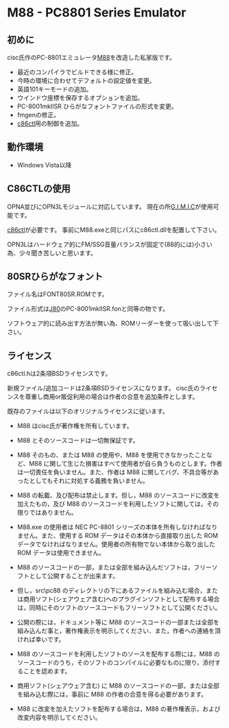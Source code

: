 
# M88 - PC8801 Series Emulator

## 初めに

cisc氏作のPC-8801エミュレータ[M88](http://retropc.net/cisc/m88/)を改造した私家版です。

* 最近のコンパイラでビルドできる様に修正。
* 今時の環境に合わせてデフォルトの設定値を変更。
* 英語101キーモードの追加。
* ウインドウ座標を保存するオプションを追加。
* PC-8001mkIISR ひらがなフォントファイルの形式を変更。
* fmgenの修正。
* [c86ctl](https://launchpad.net/c86ctl)用の制御を追加。

## 動作環境

* Windows Vista以降

## C86CTLの使用

OPNA並びにOPN3Lモジュールに対応しています。
現在の所[G.I.M.I.C](http://gimic.jp/index.php?G.I.M.I.C)が使用可能です。

[c86ctl](https://launchpad.net/c86ctl)が必要です。
事前にM88.exeと同じパスにc86ctl.dllを配置して下さい。

OPN3Lはハードウェア的にFM/SSG音量バランスが固定で(88的には)小さい為、少々聞き苦しいと思います。

## 80SRひらがなフォント

ファイル名はFONT80SR.ROMです。

ファイル形式は[J80](http://www.geocities.jp/upd780c1/pc-8001/index.html)のPC-8001mkIISR.fonと同等の物です。

ソフトウェア的に読み出す方法が無い為、ROMリーダーを使って吸い出して下さい。

## ライセンス

c86ctl.hは2条項BSDライセンスです。

新規ファイル/追加コードは2条項BSDライセンスになります。
cisc氏のライセンスを尊重し商用or販促利用の場合は作者の合意を追加条件とします。

既存のファイルは以下のオリジナルライセンスに従います。

* M88 はcisc氏が著作権を所有しています。
* M88 とそのソースコードは一切無保証です。
* M88 そのもの、または M88 の使用や、M88 を使用できなかったことなど、M88 に関して生じた損害はすべて使用者が自ら負うものとします。作者は一切責任を負いません。また、作者は M88 に関してバグ、不具合等があったとしてもそれに対処する義務を負いません。
* M88 の転載、及び配布は禁止します。但し，M88 のソースコードに改変を加えたもの，及び M88 のソースコードを利用したソフトに関しては，その限りではありません。
* M88.exe の使用者は NEC PC-8801 シリーズの本体を所有しなければなりません。また、使用する ROM データはその本体から直接取り出した ROM データでなければなりません。使用者の所有物でない本体から取り出した ROM データは使用できません。

* M88 のソースコードの一部，または全部を組み込んだソフトは，フリーソフトとして公開することが出来ます。
* 但し，src\pc88 のディレクトリの下にあるファイルを組み込む場合，または商用ソフト(シェアウェア含む)へのプラグインソフトとして配布する場合は，同時にそのソフトのソースコードもフリーソフトとして公開ください。
* 公開の際には，ドキュメント等に M88 のソースコードの一部または全部を組み込んだ事と，著作権表示を明示してください．また，作者への連絡を頂ければ幸いです。
* M88 のソースコードを利用したソフトのソースを配布する際には，M88 のソースコードのうち，そのソフトのコンパイルに必要なものに限り，添付することを認めます。
* 商用ソフト(シェアウェア含む) に M88 のソースコードの一部，または全部を組み込む際には，事前に M88 の作者の合意を得る必要があります。
* M88 に改変を加えたソフトを配布する場合は，M88 の著作権表示，および改変内容を明示してください。

